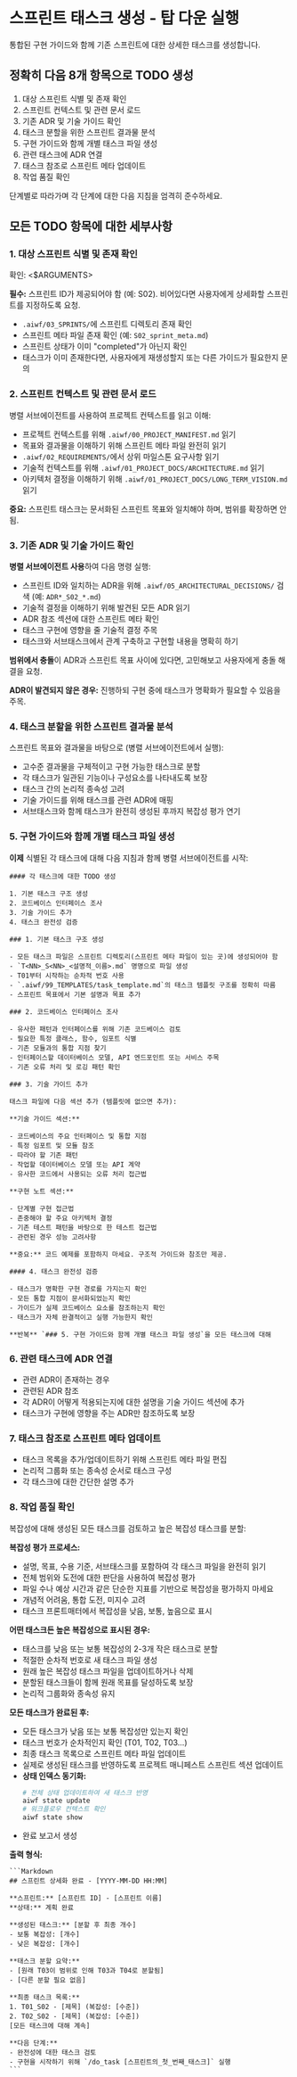# 스프린트 태스크 생성 - 탑 다운 실행

통합된 구현 가이드와 함께 기존 스프린트에 대한 상세한 태스크를 생성합니다.

## 정확히 다음 8개 항목으로 TODO 생성

1. 대상 스프린트 식별 및 존재 확인
2. 스프린트 컨텍스트 및 관련 문서 로드
3. 기존 ADR 및 기술 가이드 확인
4. 태스크 분할을 위한 스프린트 결과물 분석
5. 구현 가이드와 함께 개별 태스크 파일 생성
6. 관련 태스크에 ADR 연결
7. 태스크 참조로 스프린트 메타 업데이트
8. 작업 품질 확인

단계별로 따라가며 각 단계에 대한 다음 지침을 엄격히 준수하세요.

## 모든 TODO 항목에 대한 세부사항

### 1. 대상 스프린트 식별 및 존재 확인

확인: <$ARGUMENTS>

**필수:** 스프린트 ID가 제공되어야 함 (예: S02). 비어있다면 사용자에게 상세화할 스프린트를 지정하도록 요청.

- `.aiwf/03_SPRINTS/`에 스프린트 디렉토리 존재 확인
- 스프린트 메타 파일 존재 확인 (예: `S02_sprint_meta.md`)
- 스프린트 상태가 이미 "completed"가 아닌지 확인
- 태스크가 이미 존재한다면, 사용자에게 재생성할지 또는 다른 가이드가 필요한지 문의

### 2. 스프린트 컨텍스트 및 관련 문서 로드

병렬 서브에이전트를 사용하여 프로젝트 컨텍스트를 읽고 이해:

- 프로젝트 컨텍스트를 위해 `.aiwf/00_PROJECT_MANIFEST.md` 읽기
- 목표와 결과물을 이해하기 위해 스프린트 메타 파일 완전히 읽기
- `.aiwf/02_REQUIREMENTS/`에서 상위 마일스톤 요구사항 읽기
- 기술적 컨텍스트를 위해 `.aiwf/01_PROJECT_DOCS/ARCHITECTURE.md` 읽기
- 아키텍처 결정을 이해하기 위해 `.aiwf/01_PROJECT_DOCS/LONG_TERM_VISION.md` 읽기

**중요:** 스프린트 태스크는 문서화된 스프린트 목표와 일치해야 하며, 범위를 확장하면 안 됨.

### 3. 기존 ADR 및 기술 가이드 확인

**병렬 서브에이전트 사용**하여 다음 명령 실행:

- 스프린트 ID와 일치하는 ADR을 위해 `.aiwf/05_ARCHITECTURAL_DECISIONS/` 검색 (예: `ADR*_S02_*.md`)
- 기술적 결정을 이해하기 위해 발견된 모든 ADR 읽기
- ADR 참조 섹션에 대한 스프린트 메타 확인
- 태스크 구현에 영향을 줄 기술적 결정 주목
- 태스크와 서브태스크에서 관계 구축하고 구현할 내용을 명확히 하기

**범위에서 충돌**이 ADR과 스프린트 목표 사이에 있다면, 고민해보고 사용자에게 충돌 해결을 요청.

**ADR이 발견되지 않은 경우:** 진행하되 구현 중에 태스크가 명확화가 필요할 수 있음을 주목.

### 4. 태스크 분할을 위한 스프린트 결과물 분석

스프린트 목표와 결과물을 바탕으로 (병렬 서브에이전트에서 실행):

- 고수준 결과물을 구체적이고 구현 가능한 태스크로 분할
- 각 태스크가 일관된 기능이나 구성요소를 나타내도록 보장
- 태스크 간의 논리적 종속성 고려
- 기술 가이드를 위해 태스크를 관련 ADR에 매핑
- 서브태스크와 함께 태스크가 완전히 생성된 후까지 복잡성 평가 연기

### 5. 구현 가이드와 함께 개별 태스크 파일 생성

**이제** 식별된 각 태스크에 대해 다음 지침과 함께 병렬 서브에이전트를 시작:

    #### 각 태스크에 대한 TODO 생성

    1. 기본 태스크 구조 생성
    2. 코드베이스 인터페이스 조사
    3. 기술 가이드 추가
    4. 태스크 완전성 검증

    ### 1. 기본 태스크 구조 생성

    - 모든 태스크 파일은 스프린트 디렉토리(스프린트 메타 파일이 있는 곳)에 생성되어야 함
    - `T<NN>_S<NN>_<설명적_이름>.md` 명명으로 파일 생성
    - T01부터 시작하는 순차적 번호 사용
    - `.aiwf/99_TEMPLATES/task_template.md`의 태스크 템플릿 구조를 정확히 따름
    - 스프린트 목표에서 기본 설명과 목표 추가

    ### 2. 코드베이스 인터페이스 조사

    - 유사한 패턴과 인터페이스를 위해 기존 코드베이스 검토
    - 필요한 특정 클래스, 함수, 임포트 식별
    - 기존 모듈과의 통합 지점 찾기
    - 인터페이스할 데이터베이스 모델, API 엔드포인트 또는 서비스 주목
    - 기존 오류 처리 및 로깅 패턴 확인

    ### 3. 기술 가이드 추가

    태스크 파일에 다음 섹션 추가 (템플릿에 없으면 추가):

    **기술 가이드 섹션:**

    - 코드베이스의 주요 인터페이스 및 통합 지점
    - 특정 임포트 및 모듈 참조
    - 따라야 할 기존 패턴
    - 작업할 데이터베이스 모델 또는 API 계약
    - 유사한 코드에서 사용되는 오류 처리 접근법

    **구현 노트 섹션:**

    - 단계별 구현 접근법
    - 존중해야 할 주요 아키텍처 결정
    - 기존 테스트 패턴을 바탕으로 한 테스트 접근법
    - 관련된 경우 성능 고려사항

    **중요:** 코드 예제를 포함하지 마세요. 구조적 가이드와 참조만 제공.

    #### 4. 태스크 완전성 검증

    - 태스크가 명확한 구현 경로를 가지는지 확인
    - 모든 통합 지점이 문서화되었는지 확인
    - 가이드가 실제 코드베이스 요소를 참조하는지 확인
    - 태스크가 자체 완결적이고 실행 가능한지 확인

    **반복** `### 5. 구현 가이드와 함께 개별 태스크 파일 생성`을 모든 태스크에 대해

### 6. 관련 태스크에 ADR 연결

- 관련 ADR이 존재하는 경우
- 관련된 ADR 참조
- 각 ADR이 어떻게 적용되는지에 대한 설명을 기술 가이드 섹션에 추가
- 태스크가 구현에 영향을 주는 ADR만 참조하도록 보장

### 7. 태스크 참조로 스프린트 메타 업데이트

- 태스크 목록을 추가/업데이트하기 위해 스프린트 메타 파일 편집
- 논리적 그룹화 또는 종속성 순서로 태스크 구성
- 각 태스크에 대한 간단한 설명 추가

### 8. 작업 품질 확인

복잡성에 대해 생성된 모든 태스크를 검토하고 높은 복잡성 태스크를 분할:

**복잡성 평가 프로세스:**

- 설명, 목표, 수용 기준, 서브태스크를 포함하여 각 태스크 파일을 완전히 읽기
- 전체 범위와 도전에 대한 판단을 사용하여 복잡성 평가
- 파일 수나 예상 시간과 같은 단순한 지표를 기반으로 복잡성을 평가하지 마세요
- 개념적 어려움, 통합 도전, 미지수 고려
- 태스크 프론트매터에서 복잡성을 낮음, 보통, 높음으로 표시

**어떤 태스크든 높은 복잡성으로 표시된 경우:**

- 태스크를 낮음 또는 보통 복잡성의 2-3개 작은 태스크로 분할
- 적절한 순차적 번호로 새 태스크 파일 생성
- 원래 높은 복잡성 태스크 파일을 업데이트하거나 삭제
- 분할된 태스크들이 함께 원래 목표를 달성하도록 보장
- 논리적 그룹화와 종속성 유지

**모든 태스크가 완료된 후:**

- 모든 태스크가 낮음 또는 보통 복잡성만 있는지 확인
- 태스크 번호가 순차적인지 확인 (T01, T02, T03...)
- 최종 태스크 목록으로 스프린트 메타 파일 업데이트
- 실제로 생성된 태스크를 반영하도록 프로젝트 매니페스트 스프린트 섹션 업데이트
- **상태 인덱스 동기화:**
  ```bash
  # 전체 상태 업데이트하여 새 태스크 반영
  aiwf state update
  # 워크플로우 컨텍스트 확인
  aiwf state show
  ```
- 완료 보고서 생성

**출력 형식:**

    ```Markdown
    ## 스프린트 상세화 완료 - [YYYY-MM-DD HH:MM]

    **스프린트:** [스프린트 ID] - [스프린트 이름]
    **상태:** 계획 완료

    **생성된 태스크:** [분할 후 최종 개수]
    - 보통 복잡성: [개수]
    - 낮은 복잡성: [개수]

    **태스크 분할 요약:**
    - [원래 T03이 범위로 인해 T03과 T04로 분할됨]
    - [다른 분할 필요 없음]

    **최종 태스크 목록:**
    1. T01_S02 - [제목] (복잡성: [수준])
    2. T02_S02 - [제목] (복잡성: [수준])
    [모든 태스크에 대해 계속]

    **다음 단계:**
    - 완전성에 대한 태스크 검토
    - 구현을 시작하기 위해 `/do_task [스프린트의_첫_번째_태스크]` 실행
    ```
